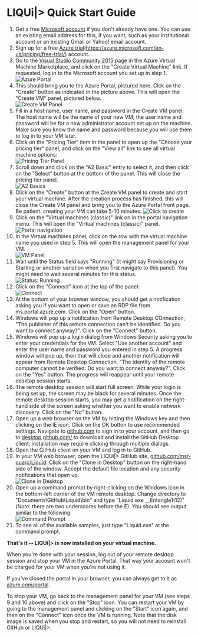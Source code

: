 # LIQUi|> Quick Start Guide

1. Get a free <a href="http://windows.microsoft.com/en-US/windows-live/sign-up-create-account-how" target="_blank">Microsoft account</a> if you don't already have one. You can use an existing email address for this, if you want, such as your institutional account or an existing Gmail or Yahoo! email account.
2. Sign up for a free <a href="" target="_blank">Azure trial</a>(https://azure.microsoft.com/en-us/pricing/free-trial/) account.
3. Go to the <a href="http://azure.microsoft.com/en-us/marketplace/partners/microsoft/visualstudiocommunity2015withazuresdk27onwindowsserver2012r2/" target="_blank">Visual Studio Community 2015</a> page in the Azure Virtual Machine Marketplace, and click on the "Create Virtual Machine" link. If requested, log in to the Microsoft account you set up in step 1.  
![Azure Portal](/img/CreateVM.jpg)
4. This should bring you to the Azure Portal, pictured here. Clck on the "Create" button as indicated in the picture above. This will open the "Create VM" panel, pictured below.  
![Create VM Panel](/img/CreateVMPanel.jpg)
5. Fill in a host name, user name, and password in the Create VM panel. The host name will be the name of your new VM; the user name and password will be for a new administrator account set up on the machine. Make sure you know the name and password because you will use them to log in to your VM later.
6. Click on the "Pricing Tier" item in the panel to open up the "Choose your pricing tier" panel, and click on the "View all" link to see all virtual machine options:  
![Pricing Tier Panel](/img/PricingTierPanel.jpg)
7. Scroll down and click on the "A2 Basic" entry to select it, and then click on the "Select" button at the bottom of the panel. This will close the pricing tier panel.  
![A2 Basics](/img/SelectA2Basic.jpg)
8. Click on the "Create" button at the Create VM panel to create and start your virtual machine. After the creation process has finished, this will close the Create VM panel and bring you to the Azure Portal front page. Be patient: creating your VM can take 5-10 minutes.
![Click to create](/img/ClickToCreate.jpg)
9. Click on the "Virtual machines (classic)" link on in the portal navigation menu. This will open the "Virtual machines (classic)" panel.  
![Portal navigation](/img/PortalNav.jpg)
10. In the Virtual machines panel, click on the row with the virtual machine name you used in step 5. This will open the management panel for your VM.  
![VM Panel](/img/VMPanel.jpg)
11. Wait until the Status field says "Running" (it might say Provisioning or Starting or another variation when you first navigate to this panel).
You might need to wait several minutes for this status.  
![Status: Running](/img/StatusRunning.jpg)
12. Click on the "Connect" icon at the top of the panel:  
![Connect](/img/Connect.jpg)
13. At the bottom of your browser window, you should get a notification asking you if you want to open or save an RDP file from ms.portal.azure.com. Click on the "Open" button.
14. Windows will pop up a notification from Remote Desktop COnnection, "The publisher of this remote connection can't be identified. Do you want to connect anyway?". Click on the "Connect" button.
15. Windows will pop up a login dialog from Windows Security asking you to enter your credentials for the VM. Select "Use another account" and enter the user name and password you entered in step 5. A progress window will pop up, then that will close and another notification will appear from Remote Desktop Connection, "The identity of the remote computer cannot be verified. Do you want to connect anyway?". Click on the "Yes" button. The progress will reappear until your remote desktop session starts.
16. The remote desktop session will start full screen. While your login is being set up, the screen may be black for several minutes. Once the remote desktop session starts, you may get a notification on the right-hand side of the screen asking whether you want to enable network discovery. Click on the "No" button.
17. Open up a web browser on the VM by hitting the Windows key and then clicking on the IE icon. Click on the OK button to use recommended settings. Navigate to <a href="http://github.com" target="_blank">github.com</a> to sign in to your account, and then go to <a href="http://desktop.github.com/" target="_blank">desktop.github.com/</a> to download and install the GitHub Desktop client; installation may require clicking through multiple dialogs. 
18. Open the GitHub client on your VM and log in to GitHub.
19. In your VM web browser, open the LIQUi|> GitHub site, <a href="https://github.com/msr-quarc/Liquid" target="_blank">github.com/msr-quarc/Liquid</a>. Click on the "Clone in Desktop" button on the right-hand side of the window. Accept the default file location and any security notifications that open up.  
![Clone in Desktop](/img/CloneInDesktop.jpg)
20. Open up a command prompt by right-clicking on the Windows icon in the bottom-left corner of the VM remote desktop. Change directory to "Documents\GitHub\Liquid\bin" and type "Liquid.exe __Entangle1(12)" (*Note*: there are two underscores before the E). You should see output similar to the following:  
![Command Prompt](/img/Command.jpg)
21. To see all of the available samples, just type "Liquid.exe" at the command prompt.

**That's it -- LIQUi|> is now installed on your virtual machine.**

When you're done with your session, log out of your remote desktop session and stop your VM in the Azure Portal.
That way your account won't be charged for your VM when you're not using it.

If you've closed the portal in your browser, you can always get to it as <a href="http://azure.com/portal" target="_blank">azure.com/portal</a>.

To stop your VM, go back to the management panel for your VM (see steps 9 and 10 above) and click on the "Stop" icon.
You can restart your VM by going to the management panel and clicking on the "Start" icon again, and then on the "Connect" icon once the VM is running.
Note that the disk image is saved when you stop and restart, so you will not need to reinstall GitHub or LIQUi|>.

